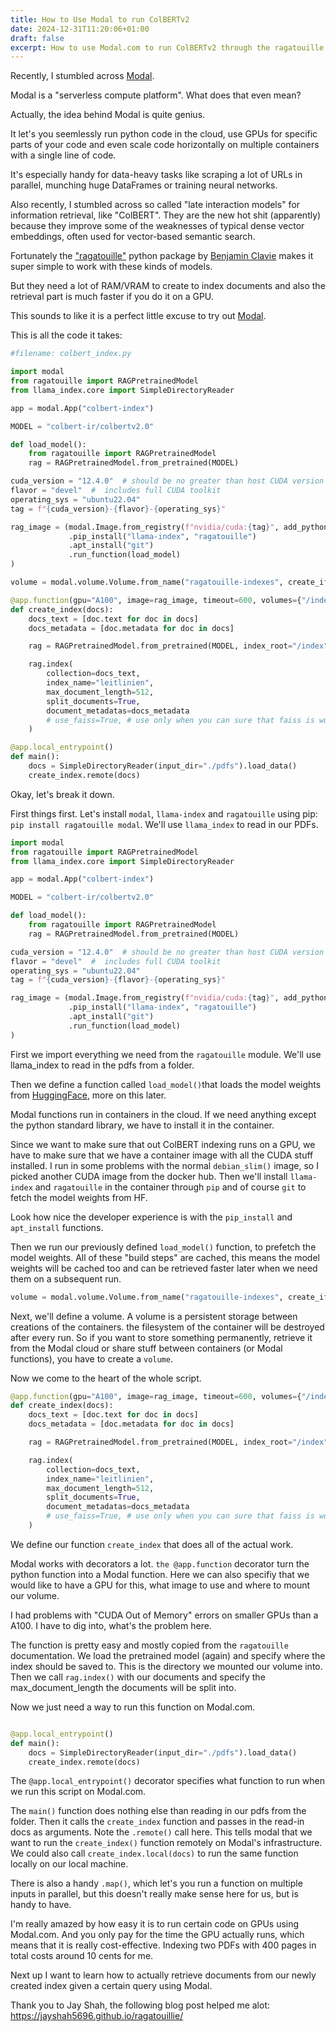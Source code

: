 ```yaml
---
title: How to Use Modal to run ColBERTv2
date: 2024-12-31T11:20:06+01:00
draft: false
excerpt: How to use Modal.com to run ColBERTv2 through the ragatouille library
---
```


Recently, I stumbled across [Modal](https://modal.com).

Modal is a "serverless compute platform". What does that even mean?

Actually, the idea behind Modal is quite genius.

It let's you seemlessly run python code in the cloud, use GPUs for specific parts of your code and even scale code horizontally on multiple containers with a single line of code.

It's especially handy for data-heavy tasks like scraping a lot of URLs in parallel, munching huge DataFrames or training neural networks.

Also recently, I stumbled across so called "late interaction models" for information retrieval, like "ColBERT". They are the new hot shit (apparently) because they improve some of the weaknesses of typical dense vector embeddings, often used for vector-based semantic search.

Fortunately the ["ragatouille"](https://github.com/AnswerDotAI/RAGatouille/) python package by [Benjamin Clavie](https://x.com/bclavie) makes it super simple to work with these kinds of models.

But they need a lot of RAM/VRAM to create to index documents and also the retrieval part is much faster if you do it on a GPU.

This sounds to like it is a perfect little excuse to try out [Modal](https://modal.com).

This is all the code it takes:

```python
#filename: colbert_index.py

import modal
from ragatouille import RAGPretrainedModel
from llama_index.core import SimpleDirectoryReader

app = modal.App("colbert-index")

MODEL = "colbert-ir/colbertv2.0"

def load_model():
    from ragatouille import RAGPretrainedModel
    rag = RAGPretrainedModel.from_pretrained(MODEL)

cuda_version = "12.4.0"  # should be no greater than host CUDA version
flavor = "devel"  #  includes full CUDA toolkit
operating_sys = "ubuntu22.04"
tag = f"{cuda_version}-{flavor}-{operating_sys}"

rag_image = (modal.Image.from_registry(f"nvidia/cuda:{tag}", add_python="3.11")
             .pip_install("llama-index", "ragatouille")
             .apt_install("git")
             .run_function(load_model)
)

volume = modal.volume.Volume.from_name("ragatouille-indexes", create_if_missing=True)

@app.function(gpu="A100", image=rag_image, timeout=600, volumes={"/index": volume})
def create_index(docs):
    docs_text = [doc.text for doc in docs]
    docs_metadata = [doc.metadata for doc in docs]

    rag = RAGPretrainedModel.from_pretrained(MODEL, index_root="/index")

    rag.index(
        collection=docs_text,
        index_name="leitlinien",
        max_document_length=512,
        split_documents=True,
        document_metadatas=docs_metadata
        # use_faiss=True, # use only when you can sure that faiss is working on your system
    )

@app.local_entrypoint()
def main():
    docs = SimpleDirectoryReader(input_dir="./pdfs").load_data()
    create_index.remote(docs)

```

Okay, let's break it down.

First things first. Let's install `modal`, `llama-index` and `ragatouille` using pip: `pip install ragatouille modal`. We'll use `llama_index` to read in our PDFs.

```python
import modal
from ragatouille import RAGPretrainedModel
from llama_index.core import SimpleDirectoryReader

app = modal.App("colbert-index")

MODEL = "colbert-ir/colbertv2.0"

def load_model():
    from ragatouille import RAGPretrainedModel
    rag = RAGPretrainedModel.from_pretrained(MODEL)

cuda_version = "12.4.0"  # should be no greater than host CUDA version
flavor = "devel"  #  includes full CUDA toolkit
operating_sys = "ubuntu22.04"
tag = f"{cuda_version}-{flavor}-{operating_sys}"

rag_image = (modal.Image.from_registry(f"nvidia/cuda:{tag}", add_python="3.11")
             .pip_install("llama-index", "ragatouille")
             .apt_install("git")
             .run_function(load_model)
)
```

First we import everything we need from the `ragatouille` module. We'll use llama_index to read in the pdfs from a folder.

Then we define a function called `load_model()`that loads the model weights from [HuggingFace](https://huggingface.co), more on this later.

Modal functions run in containers in the cloud. If we need anything except the python standard library, we have to install it in the container.

Since we want to make sure that out ColBERT indexing runs on a GPU, we have to make sure that we have a container image with all the CUDA stuff installed. I run in some problems with the normal `debian_slim()` image, so I picked another CUDA image from the docker hub. Then we'll install `llama-index` and `ragatouille` in the container through `pip` and of course `git` to fetch the model weights from HF.

Look how nice the developer experience is with the `pip_install` and `apt_install` functions.

Then we run our previously defined `load_model()` function, to prefetch the model weights. All of these "build steps" are cached, this means the model weights will be cached too and can be retrieved faster later when we need them on a subsequent run.

```python
volume = modal.volume.Volume.from_name("ragatouille-indexes", create_if_missing=True)
```

Next, we'll define a volume. A volume is a persistent storage between creations of the containers. the filesystem of the container will be destroyed after every run. So if you want to store something permanently, retrieve it from the Modal cloud or share stuff between containers (or Modal functions), you have to create a `volume`.

Now we come to the heart of the whole script.

```python
@app.function(gpu="A100", image=rag_image, timeout=600, volumes={"/index": volume})
def create_index(docs):
    docs_text = [doc.text for doc in docs]
    docs_metadata = [doc.metadata for doc in docs]

    rag = RAGPretrainedModel.from_pretrained(MODEL, index_root="/index")

    rag.index(
        collection=docs_text,
        index_name="leitlinien",
        max_document_length=512,
        split_documents=True,
        document_metadatas=docs_metadata
        # use_faiss=True, # use only when you can sure that faiss is working on your system
    )
```

We define our function `create_index` that does all of the actual work.

Modal works with decorators a lot. `the @app.function` decorator turn the python function into a Modal function. Here we can also specifiy that we would like to have a GPU for this, what image to use and where to mount our volume.

I had problems with "CUDA Out of Memory" errors on smaller GPUs than a A100. I have to dig into, what's the problem here.

The function is pretty easy and mostly copied from the `ragatouille` documentation. We load the pretrained model (again) and specify where the index should be saved to. This is the directory we mounted our volume into. Then we call `rag.index()` with our documents and specify the max_document_length the documents will be split into.

Now we just need a way to run this function on Modal.com.

```python

@app.local_entrypoint()
def main():
    docs = SimpleDirectoryReader(input_dir="./pdfs").load_data()
    create_index.remote(docs)

```

The `@app.local_entrypoint()` decorator specifies what function to run when we run this script on Modal.com.

The `main()` function does nothing else than reading in our pdfs from the folder. Then it calls the `create_index` function and passes in the read-in docs as arguments. Note the `.remote()` call here. This tells modal that we want to run the `create_index()` function remotely on Modal's infrastructure. We could also call `create_index.local(docs)` to run the same function locally on our local machine.

There is also a handy `.map()`, which let's you run a function on multiple inputs in parallel, but this doesn't really make sense here for us, but is handy to have.

I'm really amazed by how easy it is to run certain code on GPUs using Modal.com. And you only pay for the time the GPU actually runs, which means that it is really cost-effective. Indexing two PDFs with 400 pages in total costs around 10 cents for me.

Next up I want to learn how to actually retrieve documents from our newly created index given a certain query using Modal.

Thank you to Jay Shah, the following blog post helped me alot: https://jayshah5696.github.io/ragatouillie/
